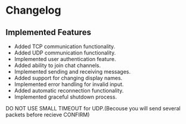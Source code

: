 # Changelog

## Implemented Features

- Added TCP communication functionality.
- Added UDP communication functionality.
- Implemented user authentication feature.
- Added ability to join chat channels.
- Implemented sending and receiving messages.
- Added support for changing display names.
- Implemented error handling for invalid input.
- Added automatic reconnection functionality.
- Implemented graceful shutdown process.

DO NOT USE SMALL TIMEOUT for UDP.(Becouse you will send several packets before recieve CONFIRM)
